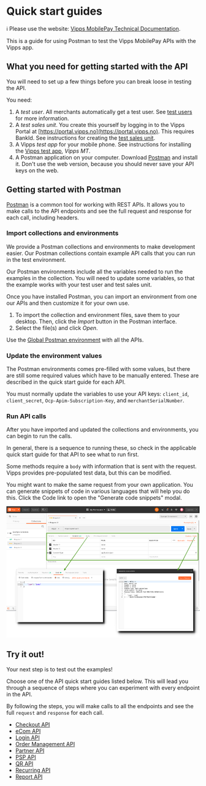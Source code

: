 <!-- START_METADATA
---
title: Quick start guides
sidebar_label: Quick start guides
sidebar_position: 30
description: A guide for using Postman to test the Vipps MobilePay APIs.
pagination_next: null
pagination_prev: null
---
END_METADATA -->

# Quick start guides

<!-- START_COMMENT -->
ℹ️ Please use the website:
[Vipps MobilePay Technical Documentation](https://developer.vippsmobilepay.com/docs/vipps-developers/quick-start-guides/).
<!-- END_COMMENT -->

This is a guide for using Postman to test the Vipps MobilePay APIs with the Vipps app.

## What you need for getting started with the API

You will need to set up a few things before you can break loose in testing the API.

You need:

1. A *test user*.
   All merchants automatically get a test user. See [test users](test-environment.md#test-users) for more information.
2. A *test sales unit*.
   You create this yourself by logging in to the Vipps Portal at [https://portal.vipps.no](https://portal.vipps.no). This requires BankId.
   See instructions for creating the [test sales unit](test-environment.md#test-merchants).
3. A Vipps *test app* for your mobile phone.
   See instructions for installing the [Vipps test app](test-environment.md#vipps-test-apps), *Vipps MT*.
4. A Postman application on your computer.
   Download [Postman](https://www.postman.com/downloads/) and install it.
   Don't use the web version, because you should never save your API keys on the web.

## Getting started with Postman

[Postman](https://learning.postman.com/docs/getting-started/introduction/)
is a common tool for working with REST APIs.
It allows you to make calls to the API endpoints and see the full
request and response for each call, including headers.

### Import collections and environments

We provide a Postman collections and environments to make development easier.
Our Postman collections contain example API calls that you can run in the test environment.

Our Postman environments include all the variables needed to run the examples in the collection.
You will need to update some variables, so that the example works with your test user and test sales unit.

Once you have installed Postman, you can import an environment from one our APIs and then customize it for your own use.

1. To import the collection and environment files, save them to your desktop. Then, click the *Import* button in the Postman interface.
2. Select the file(s) and click *Open*.

Use the
[Global Postman environment](/tools/vipps-api-global-postman-environment.json)
with all the APIs.

### Update the environment values

The Postman environments comes pre-filled with some values, but there are still
some required values which have to be manually entered. These are described in the quick start guide for each API.

You must normally update the variables to use your API keys: `client_id`,
`client_secret`, `Ocp-Apim-Subscription-Key`, and `merchantSerialNumber`.

### Run API calls

After you have imported and updated the collections and environments, you can begin to run the calls.

In general, there is a sequence to running these, so check in the applicable quick start guide for that API to see what to run first.

Some methods require a `body` with information that is sent with the request.
Vipps provides pre-populated test data, but this can be modified.

You might want to make the same request from your own application. You can
generate snippets of code in various languages that will help you do this.
Click the Code link to open the "Generate code snippets" modal.

![Developer Postman: Tabs](images/postman-tabs_sm.png)

## Try it out!

Your next step is to test out the examples!

Choose one of the API quick start guides listed below.
This will lead you through a sequence of steps where you can experiment with every endpoint in the API.

By following the steps, you will make calls to all the endpoints and see the full `request` and `response` for each call.

* [Checkout API](https://developer.vippsmobilepay.com/docs/APIs/checkout-api/vipps-checkout-api-quick-start)
* [eCom API](https://developer.vippsmobilepay.com/docs/APIs/ecom-api/vipps-ecom-api-quick-start)
* [Login API](https://developer.vippsmobilepay.com/docs/APIs/login-api/vipps-login-api-quick-start)
* [Order Management API](https://developer.vippsmobilepay.com/docs/APIs/order-management-api/vipps-order-management-api-quick-start)
* [Partner API](https://developer.vippsmobilepay.com/docs/APIs/partner-api/vipps-partner-api-quick-start)
* [PSP API](https://developer.vippsmobilepay.com/docs/APIs/psp-api/vipps-psp-api-quick-start)
* [QR API](https://developer.vippsmobilepay.com/docs/APIs/qr-api/vipps-qr-api-quick-start)
* [Recurring API](https://developer.vippsmobilepay.com/docs/APIs/recurring-api/vipps-recurring-api-quick-start)
* [Report API](https://developer.vippsmobilepay.com/docs/APIs/report-api/vipps-report-api-quick-start)
